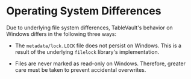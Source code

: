# Operating System Differences

Due to underlying file system differences, TableVault's behavior on Windows differs in the following three ways:

* The `metadata/lock.LOCK` file does not persist on Windows. This is a result of the underlying `filelock` library's implementation.

* Files are never marked as read-only on Windows. Therefore, greater care must be taken to prevent accidental overwrites.